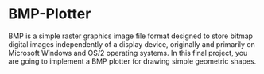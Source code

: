 # BMP-Plotter
BMP is a simple raster graphics image file format designed to store bitmap digital images independently of a display device, originally and primarily on Microsoft Windows and OS/2 operating systems. In this final project, you are going to implement a BMP plotter for drawing simple geometric shapes.


